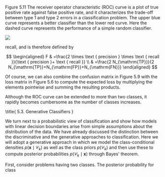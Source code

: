 Figure 5.11 The receiver operator characteristic (ROC) curve is a plot of true positive rate against false positive rate, and it characterizes the trade-off between type 1 and type 2 errors in a classification problem. The upper blue curve represents a better classifier than the lower red curve. Here the dashed curve represents the performance of a simple random classifier.

![](https://cdn.mathpix.com/cropped/2024_05_26_1cbadc682ee2a0381817g-1.jpg?height=704&width=711&top_left_y=212&top_left_x=934)

recall, and is therefore defined by

$$
\begin{aligned}
F & =\frac{2 \times \text { precision } \times \text { recall }}{\text { precision }+ \text { recall }} \\
& =\frac{2 N_{\mathrm{TP}}}{2 N_{\mathrm{TP}}+N_{\mathrm{FP}}+N_{\mathrm{FN}}}
\end{aligned}
$$

Of course, we can also combine the confusion matrix in Figure 5.9 with the loss matrix in Figure 5.6 to compute the expected loss by multiplying the elements pointwise and summing the resulting products.

Although the ROC curve can be extended to more than two classes, it rapidly becomes cumbersome as the number of classes increases.

\title{
5.3. Generative Classifiers
}

We turn next to a probabilistic view of classification and show how models with linear decision boundaries arise from simple assumptions about the distribution of the data. We have already discussed the distinction between the discriminative and the generative approaches to classification. Here we will adopt a generative approach in which we model the class-conditional densities $p\left(\mathbf{x} \mid \mathcal{C}_{k}\right)$ as well as the class priors $p\left(\mathcal{C}_{k}\right)$ and then use these to compute posterior probabilities $p\left(\mathcal{C}_{k} \mid \mathbf{x}\right)$ through Bayes' theorem.

First, consider problems having two classes. The posterior probability for class